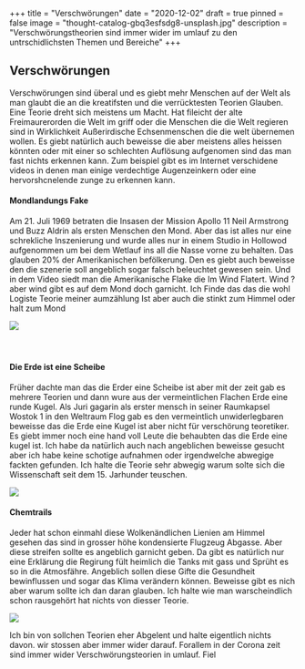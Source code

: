 +++
title = "Verschwörungen"
date = "2020-12-02"
draft = true
pinned = false
image = "thought-catalog-gbq3esfsdg8-unsplash.jpg"
description = "Verschwörungstheorien sind immer wider im umlauf zu den untrschidlichsten Themen und Bereiche"
+++
## Verschwörungen

Verschwörungen sind überal und es giebt mehr Menschen auf der Welt als man glaubt die an die kreatifsten und die verrücktesten Teorien Glauben. Eine Teorie dreht sich meistens um Macht. Hat fileicht der alte Freimaurerorden die Welt im griff oder die Menschen die die Welt regieren sind in Wirklichkeit Außerirdische Echsenmenschen die die welt übernemen wollen. Es giebt natürlich auch beweisse die aber meistens alles heissen könnten oder mit einer so schlechten Auflösung aufgenomen sind das man fast nichts   erkennen kann. Zum beispiel gibt es im Internet verschidene videos in denen man einige verdechtige Augenzeinkern oder eine hervorshcnelende zunge zu erkennen kann.

#### Mondlandungs Fake

Am 21. Juli 1969 betraten die Insasen der Mission Apollo 11 Neil Armstrong und Buzz Aldrin als ersten Menschen den Mond. Aber das ist alles nur eine schrekliche Inszenierung und wurde alles nur in einem Studio in Hollowod aufgenommen um bei dem Wetlauf ins all die Nasse vorne zu behalten. Das glauben 20% der Amerikanischen befölkerung. Den es giebt auch beweisse den die szenerie soll angeblich sogar falsch beleuchtet gewesen sein. Und in dem Video siedt man die Amerikanische Flake die Im Wind Flatert. Wind ? aber wind gibt es auf dem Mond doch garnicht. Ich Finde das das die wohl Logiste Teorie meiner aumzählung Ist aber auch die stinkt zum Himmel oder halt zum Mond

![](nasa-jlv2k_fx0fc-unsplash.jpg)

####  

#### Die Erde ist eine Scheibe

Früher dachte man das die Erder eine Scheibe ist aber mit der zeit gab es mehrere Teorien und dann wure aus der vermeintlichen Flachen Erde eine runde Kugel. Als Juri gagarin als erster mensch in seiner Raumkapsel Wostok 1 in den Weltraum Flog gab es den vermeintlich unwiderlegbaren beweisse das die Erde eine Kugel ist aber nicht für verschörung teoretiker. Es giebt immer noch eine hand voll Leute die behaubten das die Erde eine kugel ist. Ich habe da natürlich auch nach angeblichen beweisse gesucht aber ich habe keine schotige aufnahmen oder irgendwelche abwegige fackten gefunden. Ich halte die Teorie sehr abwegig warum solte sich die Wissenschaft seit dem 15. Jarhunder teuschen.

![](actionvance-t7el2ig3jmc-unsplash-6.jpg)

#### Chemtrails

Jeder hat schon einmahl diese Wolkenändlichen Lienien am Himmel gesehen das sind  in grosser höhe kondensierte Flugzeug Abgasse. Aber diese streifen sollte es angeblich garnicht geben. Da gibt es natürlich nur eine Erklärung die Regirung fült heimlich die Tanks mit gass und Sprüht es so in die Atmosfähre. Angeblich sollen diese Gifte die Gesundheit bewinflussen und sogar das Klima verändern können. Beweisse gibt es nich aber warum sollte ich dan daran glauben. Ich halte wie man warscheindlich schon rausgehört hat nichts von diesser Teorie.

![](bing-hui-yau-xgiwedov7x8-unsplash-5.jpg)

Ich bin von sollchen Teorien eher Abgelent und halte eigentlich nichts davon. wir stossen aber immer wider darauf. Forallem in der Corona zeit sind immer wider Verschwörungsteorien in umlauf. Fiel